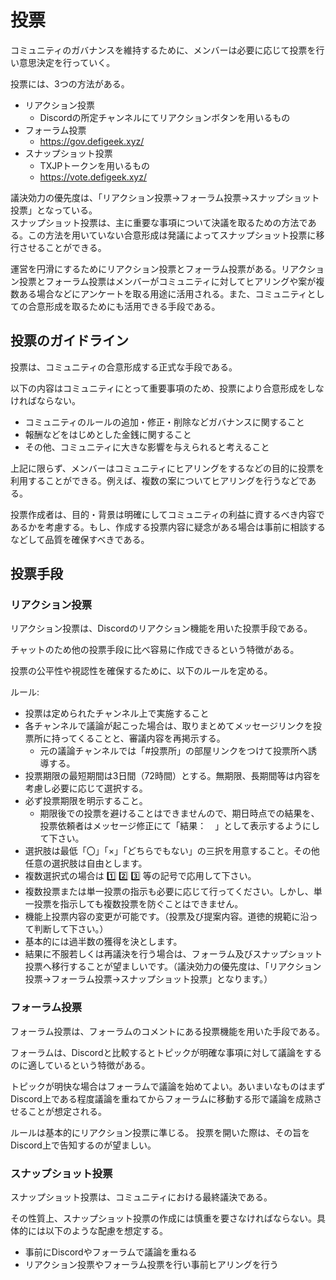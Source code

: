 # 投票

コミュニティのガバナンスを維持するために、メンバーは必要に応じて投票を行い意思決定を行っていく。

投票には、3つの方法がある。
- リアクション投票
	- Discordの所定チャンネルにてリアクションボタンを用いるもの
- フォーラム投票
	- https://gov.defigeek.xyz/
- スナップショット投票
	- TXJPトークンを用いるもの
	- https://vote.defigeek.xyz/


議決効力の優先度は、「リアクション投票→フォーラム投票→スナップショット投票」となっている。  
スナップショット投票は、主に重要な事項について決議を取るための方法である。この方法を用いていない合意形成は発議によってスナップショット投票に移行させることができる。

運営を円滑にするためにリアクション投票とフォーラム投票がある。リアクション投票とフォーラム投票はメンバーがコミュニティに対してヒアリングや案が複数ある場合などにアンケートを取る用途に活用される。また、コミュニティとしての合意形成を取るためにも活用できる手段である。


## 投票のガイドライン

投票は、コミュニティの合意形成する正式な手段である。

以下の内容はコミュニティにとって重要事項のため、投票により合意形成をしなければならない。
- コミュニティのルールの追加・修正・削除などガバナンスに関すること
- 報酬などをはじめとした金銭に関すること
- その他、コミュニティに大きな影響を与えられると考えること

上記に限らず、メンバーはコミュニティにヒアリングをするなどの目的に投票を利用することができる。例えば、複数の案についてヒアリングを行うなどである。

投票作成者は、目的・背景は明確にしてコミュニティの利益に資するべき内容であるかを考慮する。もし、作成する投票内容に疑念がある場合は事前に相談するなどして品質を確保すべきである。

## 投票手段

### リアクション投票

リアクション投票は、Discordのリアクション機能を用いた投票手段である。

チャットのため他の投票手段に比べ容易に作成できるという特徴がある。

投票の公平性や視認性を確保するために、以下のルールを定める。

ルール:  
- 投票は定められたチャンネル上で実施すること
- 各チャンネルで議論が起こった場合は、取りまとめてメッセージリンクを投票所に持ってくることと、審議内容を再掲示する。
  - 元の議論チャンネルでは「#投票所」の部屋リンクをつけて投票所へ誘導する。
- 投票期限の最短期間は3日間（72時間）とする。無期限、長期間等は内容を考慮し必要に応じて選択する。
- 必ず投票期限を明示すること。
	- 期限後での投票を避けることはできませんので、期日時点での結果を、投票依頼者はメッセージ修正にて「結果：　」として表示するようにして下さい。
- 選択肢は最低「〇」「×」「どちらでもない」の三択を用意すること。その他任意の選択肢は自由とします。
- 複数選択式の場合は :one: :two: :three: 等の記号で応用して下さい。
- 複数投票または単一投票の指示も必要に応じて行ってください。しかし、単一投票を指示しても複数投票を防ぐことはできません。
- 機能上投票内容の変更が可能です。（投票及び提案内容。道徳的規範に沿って判断して下さい。）
- 基本的には過半数の獲得を決とします。
- 結果に不服若しくは再議決を行う場合は、フォーラム及びスナップショット投票へ移行することが望ましいです。（議決効力の優先度は、「リアクション投票→フォーラム投票→スナップショット投票」となります。）


### フォーラム投票

フォーラム投票は、フォーラムのコメントにある投票機能を用いた手段である。  

フォーラムは、Discordと比較するとトピックが明確な事項に対して議論をするのに適しているという特徴がある。

トピックが明快な場合はフォーラムで議論を始めてよい。あいまいなものはまずDiscord上である程度議論を重ねてからフォーラムに移動する形で議論を成熟させることが想定される。

ルールは基本的にリアクション投票に準じる。
投票を開いた際は、その旨をDiscord上で告知するのが望ましい。


### スナップショット投票

スナップショット投票は、コミュニティにおける最終議決である。

その性質上、スナップショット投票の作成には慎重を要さなければならない。具体的には以下のような配慮を想定する。
- 事前にDiscordやフォーラムで議論を重ねる
- リアクション投票やフォーラム投票を行い事前ヒアリングを行う
